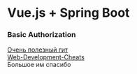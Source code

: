 # Vue.js + Spring Boot #
### Basic Authorization ###
[Очень полезный гит](https://github.com/DeltaThreeEight/Lab4-Web "DeltaThreeEight")  
[Web-Development-Cheats](https://github.com/AppLoidx/Web-Development-Cheats "AppLoidx")  
Большое им спасибо
